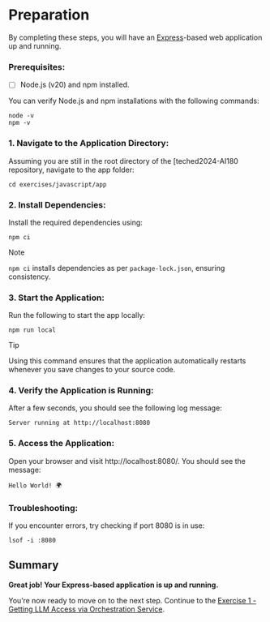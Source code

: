 # Preparation

By completing these steps, you will have an [Express](https://www.npmjs.com/package/express)-based web application up and running.

### Prerequisites:
- [ ] Node.js (v20) and npm installed.

You can verify Node.js and npm installations with the following commands:

```shell
node -v
npm -v
```

### 1. Navigate to the Application Directory:

Assuming you are still in the root directory of the [teched2024-AI180 repository, navigate to the app folder:
```shell
cd exercises/javascript/app
```

### 2. Install Dependencies:

Install the required dependencies using:
```shell
npm ci
```
> [!NOTE]
> `npm ci` installs dependencies as per `package-lock.json`, ensuring consistency.

### 3. Start the Application:
Run the following to start the app locally:
```shell
npm run local
```
> [!TIP]
> Using this command ensures that the application automatically restarts whenever you save changes to your source code.

### 4. Verify the Application is Running:
After a few seconds, you should see the following log message:
```
Server running at http://localhost:8080
```

### 5. Access the Application:
Open your browser and visit http://localhost:8080/. You should see the message:
```
Hello World! 🌍
```

### Troubleshooting:
If you encounter errors, try checking if port 8080 is in use:
```shell
lsof -i :8080
```

## Summary 
**Great job! Your Express-based application is up and running.**

You’re now ready to move on to the next step. Continue to the [Exercise 1 - Getting LLM Access via Orchestration Service](../ex1/README.md).
